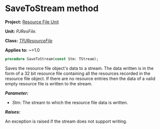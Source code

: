 # SaveToStream method

**Project:** [Resource File Unit](../API.md)

**Unit:** _PJResFile_.

**Class:** _[TPJResourceFile](./TPJResourceFile.md)_

**Applies to:** ~>1.0

```pascal
procedure SaveToStream(const Stm: TStream);
```

Saves the resource file object's data to a stream. The data written is in the form of a 32 bit resource file containing all the resources recorded in the resource file object. If there are no resource entries then the data of a valid empty resource file is written to the stream.

**_Parameter:_**

  * _Stm_: The stream to which the resource file data is written.

**_Raises:_**

An exception is raised if the stream does not support writing.